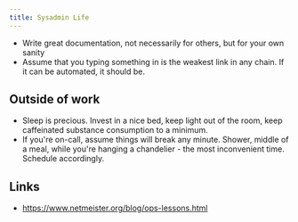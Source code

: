 ```yaml
---
title: Sysadmin Life
---
```


* Write great documentation, not necessarily for others, but for your own sanity
* Assume that you typing something in is the weakest link in any chain. If it can be automated, it should be.

## Outside of work

* Sleep is precious. Invest in a nice bed, keep light out of the room, keep caffeinated substance consumption to a minimum.
* If you're on-call, assume things will break any minute. Shower, middle of a meal, while you're hanging a chandelier - the most inconvenient time. Schedule accordingly.

## Links
* https://www.netmeister.org/blog/ops-lessons.html
